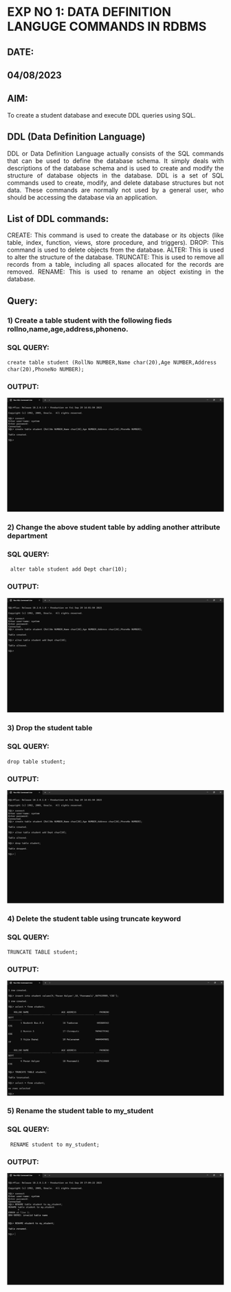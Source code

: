 # EXP NO 1: DATA DEFINITION LANGUGE COMMANDS IN RDBMS
## DATE:

## 04/08/2023

## AIM:
To create a student database and execute DDL queries using SQL.


## DDL (Data Definition Language)
<div align="justify">
DDL or Data Definition Language actually consists of the SQL commands that can be used to define the database schema. It simply deals with descriptions of the database schema and is used to create and modify the structure of database objects in the database. DDL is a set of SQL commands used to create, modify, and delete database structures but not data. These commands are normally not used by a general user, who should be accessing the database via an application.
</div>
 
## List of DDL commands: 
<div align="justify">
CREATE: This command is used to create the database or its objects (like table, index, function, views, store procedure, and triggers).
DROP: This command is used to delete objects from the database.
ALTER: This is used to alter the structure of the database.
TRUNCATE: This is used to remove all records from a table, including all spaces allocated for the records are removed.
RENAME: This is used to rename an object existing in the database.
</div>

## Query:
### 1) Create a table student with the following fieds rollno,name,age,address,phoneno.

### SQL QUERY: 
```
create table student (RollNo NUMBER,Name char(20),Age NUMBER,Address char(20),PhoneNo NUMBER);
```
### OUTPUT:

![](1.1.png)

### 2) Change the above student table by adding another attribute department

### SQL QUERY: 
```
 alter table student add Dept char(10);
```
### OUTPUT:

![](1.2.png)

### 3) Drop the student table
 
### SQL QUERY: 
```
drop table student;
```
### OUTPUT:

![](1.3.png)

### 4) Delete the student table using truncate keyword

### SQL QUERY: 
```
TRUNCATE TABLE student;
```
### OUTPUT:

![](1.4.png)

### 5) Rename the student table to my_student

### SQL QUERY: 
```
 RENAME student to my_student;
```
### OUTPUT:

![](1.5.png)
